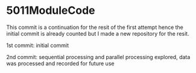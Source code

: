 # 5011ModuleCode

This commit is a continuation for the resit of the first attempt hence the
initial commit is already counted but I made a new repository for the
resit.

1st commit: initial commit


2nd commit: sequential processing and parallel processing explored,
data was processed and recorded for future use